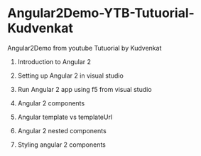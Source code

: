 # Angular2Demo-YTB-Tutuorial-Kudvenkat
Angular2Demo from youtube Tutuorial by Kudvenkat


1. Introduction to Angular 2

2. Setting up Angular 2 in visual studio

3. Run Angular 2 app using f5 from visual studio

4. Angular 2 components

5. Angular template vs templateUrl

6. Angular 2 nested components

7. Styling angular 2 components
